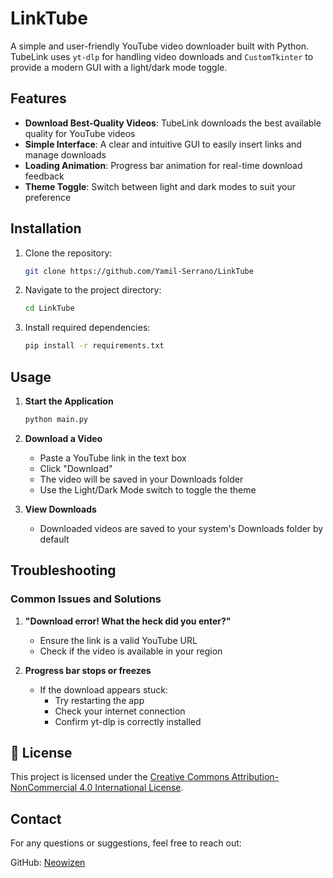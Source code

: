 # LinkTube

A simple and user-friendly YouTube video downloader built with Python. TubeLink uses `yt-dlp` for handling video downloads and `CustomTkinter` to provide a modern GUI with a light/dark mode toggle.

## Features

- **Download Best-Quality Videos**: TubeLink downloads the best available quality for YouTube videos
- **Simple Interface**: A clear and intuitive GUI to easily insert links and manage downloads
- **Loading Animation**: Progress bar animation for real-time download feedback
- **Theme Toggle**: Switch between light and dark modes to suit your preference

## Installation

1. Clone the repository:
   ```bash
   git clone https://github.com/Yamil-Serrano/LinkTube
   ```

2. Navigate to the project directory:
   ```bash
   cd LinkTube
   ```

3. Install required dependencies:
   ```bash
   pip install -r requirements.txt
   ```

## Usage

1. **Start the Application**
   ```bash
   python main.py
   ```

2. **Download a Video**
   - Paste a YouTube link in the text box
   - Click "Download"
   - The video will be saved in your Downloads folder
   - Use the Light/Dark Mode switch to toggle the theme

3. **View Downloads**
   - Downloaded videos are saved to your system's Downloads folder by default

## Troubleshooting

### Common Issues and Solutions

1. **"Download error! What the heck did you enter?"**
   - Ensure the link is a valid YouTube URL
   - Check if the video is available in your region

2. **Progress bar stops or freezes**
   - If the download appears stuck:
     - Try restarting the app
     - Check your internet connection
     - Confirm yt-dlp is correctly installed

## 📝 License

This project is licensed under the [Creative Commons Attribution-NonCommercial 4.0 International License](LICENSE.md).

## Contact

For any questions or suggestions, feel free to reach out:

GitHub: [Neowizen](https://github.com/Yamil-Serrano)
